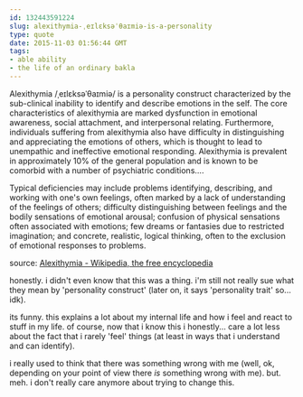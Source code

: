 ```yaml
---
id: 132443591224
slug: alexithymia-ˌeɪlɛksəˈθaɪmiə-is-a-personality
type: quote
date: 2015-11-03 01:56:44 GMT
tags:
- able ability
- the life of an ordinary bakla
---
```

Alexithymia /ˌeɪlɛksəˈθaɪmiə/ is a personality construct characterized by the sub-clinical inability to identify and describe emotions in the self. The core characteristics of alexithymia are marked dysfunction in emotional awareness, social attachment, and interpersonal relating. Furthermore, individuals suffering from alexithymia also have difficulty in distinguishing and appreciating the emotions of others, which is thought to lead to unempathic and ineffective emotional responding. Alexithymia is prevalent in approximately 10% of the general population and is known to be comorbid with a number of psychiatric conditions....

Typical deficiencies may include problems identifying, describing, and working with one's own feelings, often marked by a lack of understanding of the feelings of others; difficulty distinguishing between feelings and the bodily sensations of emotional arousal; confusion of physical sensations often associated with emotions; few dreams or fantasies due to restricted imagination; and concrete, realistic, logical thinking, often to the exclusion of emotional responses to problems.

source: <a href="https://en.wikipedia.org/wiki/Alexithymia">Alexithymia - Wikipedia, the free encyclopedia</a>

honestly. i didn't even know that this was a thing. i'm still not really sue what they mean by 'personality construct' (later on, it says 'personality trait' so... idk).

its funny. this explains a lot about my internal life and how i feel and react to stuff in my life. of course, now that i know this i honestly... care a lot less about the fact that i rarely 'feel' things (at least in ways that i understand and can identify).

i really used to think that there was something wrong with me (well, ok, depending on your point of view there *is* something wrong with me). but. meh. i don't really care anymore about trying to change this.